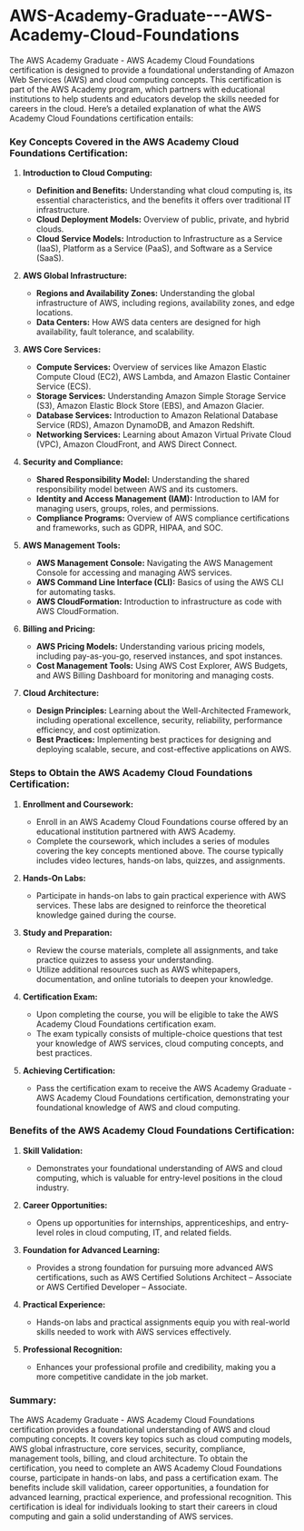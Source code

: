 # AWS-Academy-Graduate---AWS-Academy-Cloud-Foundations
The AWS Academy Graduate - AWS Academy Cloud Foundations certification is designed to provide a foundational understanding of Amazon Web Services (AWS) and cloud computing concepts. This certification is part of the AWS Academy program, which partners with educational institutions to help students and educators develop the skills needed for careers in the cloud. Here’s a detailed explanation of what the AWS Academy Cloud Foundations certification entails:

### Key Concepts Covered in the AWS Academy Cloud Foundations Certification:

1. **Introduction to Cloud Computing:**
   - **Definition and Benefits:** Understanding what cloud computing is, its essential characteristics, and the benefits it offers over traditional IT infrastructure.
   - **Cloud Deployment Models:** Overview of public, private, and hybrid clouds.
   - **Cloud Service Models:** Introduction to Infrastructure as a Service (IaaS), Platform as a Service (PaaS), and Software as a Service (SaaS).

2. **AWS Global Infrastructure:**
   - **Regions and Availability Zones:** Understanding the global infrastructure of AWS, including regions, availability zones, and edge locations.
   - **Data Centers:** How AWS data centers are designed for high availability, fault tolerance, and scalability.

3. **AWS Core Services:**
   - **Compute Services:** Overview of services like Amazon Elastic Compute Cloud (EC2), AWS Lambda, and Amazon Elastic Container Service (ECS).
   - **Storage Services:** Understanding Amazon Simple Storage Service (S3), Amazon Elastic Block Store (EBS), and Amazon Glacier.
   - **Database Services:** Introduction to Amazon Relational Database Service (RDS), Amazon DynamoDB, and Amazon Redshift.
   - **Networking Services:** Learning about Amazon Virtual Private Cloud (VPC), Amazon CloudFront, and AWS Direct Connect.

4. **Security and Compliance:**
   - **Shared Responsibility Model:** Understanding the shared responsibility model between AWS and its customers.
   - **Identity and Access Management (IAM):** Introduction to IAM for managing users, groups, roles, and permissions.
   - **Compliance Programs:** Overview of AWS compliance certifications and frameworks, such as GDPR, HIPAA, and SOC.

5. **AWS Management Tools:**
   - **AWS Management Console:** Navigating the AWS Management Console for accessing and managing AWS services.
   - **AWS Command Line Interface (CLI):** Basics of using the AWS CLI for automating tasks.
   - **AWS CloudFormation:** Introduction to infrastructure as code with AWS CloudFormation.

6. **Billing and Pricing:**
   - **AWS Pricing Models:** Understanding various pricing models, including pay-as-you-go, reserved instances, and spot instances.
   - **Cost Management Tools:** Using AWS Cost Explorer, AWS Budgets, and AWS Billing Dashboard for monitoring and managing costs.

7. **Cloud Architecture:**
   - **Design Principles:** Learning about the Well-Architected Framework, including operational excellence, security, reliability, performance efficiency, and cost optimization.
   - **Best Practices:** Implementing best practices for designing and deploying scalable, secure, and cost-effective applications on AWS.

### Steps to Obtain the AWS Academy Cloud Foundations Certification:

1. **Enrollment and Coursework:**
   - Enroll in an AWS Academy Cloud Foundations course offered by an educational institution partnered with AWS Academy.
   - Complete the coursework, which includes a series of modules covering the key concepts mentioned above. The course typically includes video lectures, hands-on labs, quizzes, and assignments.

2. **Hands-On Labs:**
   - Participate in hands-on labs to gain practical experience with AWS services. These labs are designed to reinforce the theoretical knowledge gained during the course.

3. **Study and Preparation:**
   - Review the course materials, complete all assignments, and take practice quizzes to assess your understanding.
   - Utilize additional resources such as AWS whitepapers, documentation, and online tutorials to deepen your knowledge.

4. **Certification Exam:**
   - Upon completing the course, you will be eligible to take the AWS Academy Cloud Foundations certification exam.
   - The exam typically consists of multiple-choice questions that test your knowledge of AWS services, cloud computing concepts, and best practices.

5. **Achieving Certification:**
   - Pass the certification exam to receive the AWS Academy Graduate - AWS Academy Cloud Foundations certification, demonstrating your foundational knowledge of AWS and cloud computing.

### Benefits of the AWS Academy Cloud Foundations Certification:

1. **Skill Validation:**
   - Demonstrates your foundational understanding of AWS and cloud computing, which is valuable for entry-level positions in the cloud industry.

2. **Career Opportunities:**
   - Opens up opportunities for internships, apprenticeships, and entry-level roles in cloud computing, IT, and related fields.

3. **Foundation for Advanced Learning:**
   - Provides a strong foundation for pursuing more advanced AWS certifications, such as AWS Certified Solutions Architect – Associate or AWS Certified Developer – Associate.

4. **Practical Experience:**
   - Hands-on labs and practical assignments equip you with real-world skills needed to work with AWS services effectively.

5. **Professional Recognition:**
   - Enhances your professional profile and credibility, making you a more competitive candidate in the job market.

### Summary:

The AWS Academy Graduate - AWS Academy Cloud Foundations certification provides a foundational understanding of AWS and cloud computing concepts. It covers key topics such as cloud computing models, AWS global infrastructure, core services, security, compliance, management tools, billing, and cloud architecture. To obtain the certification, you need to complete an AWS Academy Cloud Foundations course, participate in hands-on labs, and pass a certification exam. The benefits include skill validation, career opportunities, a foundation for advanced learning, practical experience, and professional recognition. This certification is ideal for individuals looking to start their careers in cloud computing and gain a solid understanding of AWS services.
